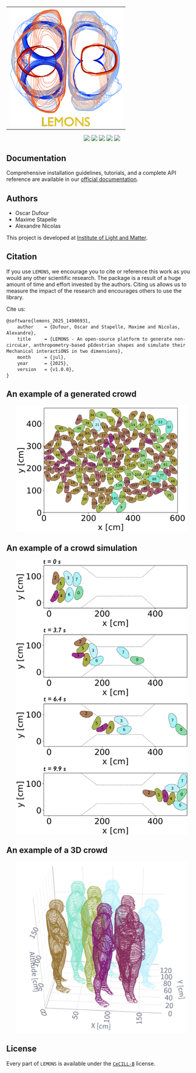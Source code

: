 <table align="center" style="width:100%; border-collapse:collapse;">
  <tr>
    <td align="center" style="width:100%;">
      <img src="./docs/source/_static/logo/logo_doc.png" width="300" alt="Project icon" style="display:block; margin:auto;">
    </td>
  </tr>
  <tr>
    <td align="left" style="width:100%;">
    </td>
  </tr>
</table>
<div align="center">

[![](https://badgen.net/badge/DOI/open%20access/orange)](https://scipost.org/SciPostPhysCodeb)
[![](https://badgen.net/static/DOC/lemons-docs/cyan?icon=https://icons.getbootstrap.com/icons/filetype-doc/)](https://lemons.readthedocs.io/en/latest/index.html)
[![](https://badgen.net/badge/icon/GitHub?icon=github&label)](https://github.com/odufour7/LEMONS)
[![](https://badgen.net/badge/🚀/Streamlit%20App/green)](https://lemons.streamlit.app/)
[![](https://badgen.net/badge/VIDEO/open%20access/red)](https://scipost.org/SciPostPhysCodeb)

</div>


## Documentation

Comprehensive installation guidelines, tutorials, and a complete API reference are available in our [official documentation](https://lemons.readthedocs.io/en/latest/).
## Authors

* Oscar Dufour
* Maxime Stapelle
* Alexandre Nicolas

This project is developed at
[Institute of Light and Matter](https://ilm.univ-lyon1.fr/).

## Citation

If you use `LEMONS`, we encourage you to cite or reference this work as you would any other scientific research. The package is a result of a huge amount of time and effort invested by the authors. Citing us allows us to measure the impact of the research and encourages others to use the library.

Cite us:
```
@software{lemons_2025_14906931,
    author    = {Dufour, Oscar and Stapelle, Maxime and Nicolas, Alexandre},
    title     = {LEMONS - An open-source platform to generate non-circuLar, anthropometry-based pEdestrian shapes and simulate their Mechanical interactiONS in two dimensions},
    month     = {jul},
    year      = {2025},
    version   = {v1.0.0},
}
```

## An example of a generated crowd
<tr>
  <td align="center" style="width:100%;">
    <img src="./data/images/crowd_150_agents.png" width="450" alt="Project icon" style="display:block; margin:auto;">
  </td>
</tr>

## An example of a crowd simulation
<tr>
  <td align="center" style="width:100%;">
    <img src="./data/images/practical_case.png" width="450" alt="An example of a crowd simulation." style="display:block; margin:auto;">
  </td>
</tr>

## An example of a 3D crowd
<tr>
  <td align="center" style="width:100%;">
    <img src="./data/images/3D_crowd.png" width="450" alt="A crowd in 3D." style="display:block; margin:auto;">
  </td>
</tr>

## License
Every part of `LEMONS` is available under the [`CeCILL-B`](https://cecill.info/licences.fr.html) license.



